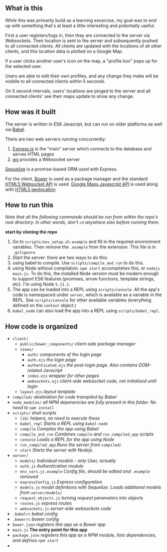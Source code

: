## What is this

While this was primarily build as a learning excercise, my goal was to end up with something that's at least a little interesting and potentially useful.

First a user registers/logs in, then they are connected to the server via Websockets. Their location is sent to the server and subsequently pushed to all connected clients. All clients are updated with the locations of all other clients, and this location data is plotted on a Google Map. 

If a user clicks another user's icon on the map, a "profile box" pops up for the selected user.

Users are able to edit their own profiles, and any change they make will be visiblle to all connected clients within 5 seconds. 

On 5 second intervals, users' locations are pinged to the server and all connected clients' see their maps update to show any change. 

## How was it built

The server is written in ES6 Javacript, but can run on older platforms as well via [Babel](/https://babeljs.io/).

There are two web servers running concurrently:  
  1. [Express.js](http://expressjs.com/) is the "main" server which connects to the database and serves HTML pages
  2. [ws](https://github.com/websockets/ws) provides a Websocket server

[Sequelize](http://docs.sequelizejs.com/en/latest/) is a promise-based ORM used with Express.

For the client, [Bower](http://bower.io/) is used as a package manager and the standard [HTML5 Websocket API](https://developer.mozilla.org/en-US/docs/Web/API/WebSockets_API) is used. [Google Maps Javascript API](https://developers.google.com/maps/documentation/javascript/) is used along with [HTML5 geolocation](https://developer.mozilla.org/en-US/docs/Web/API/Geolocation/Using_geolocation)





## How to run this

_Note that all the following commands should be run from within the repo's root directory. In other words, don't `cd` anywhere else before running them._

**start by cloning the repo**

1. Go to `scripts/env_setup.sh.example` and fill in the required environment variables. Then remove the `.example` from the extension. This file is in `.gitignore`.
2. Start the server: there are two ways to do this:
  1. using babel to compile. Use `scripts/compile_and_run` to do this.
  2. using Node without compilation. `npm start` accomplishes this, or `nodejs main.js`. To do this, the installed Node version must be modern enough to support ES6 features (promises, arrow functions, template strings, etc). I'm using Node `5.11.1`.
3. The app can be loaded into a REPL using `scripts/console`. All the app's code is namespaced under `server`, which is available as a variable in the REPL. See `scripts/console` for other available variables (everything defined on the `context` object.)
4. `babel_node` can also load the app into a REPL using `scripts/babel_repl`.


## How code is organized
  - `client/`
    - `public/bower_components/` _client-side package manager_
    - `views/`
      - `auth/` _components of the login page_
      - `auth.ejs` _the login page_
      - `authenticated.ejs` _the post-login page. Also contains DOM-related Javscript_
      - `index.ejs` _wrapper for other pages_
      - `websockets.ejs` _client-side websocket code, not initialized until login_
    - `layout.ejs` _layout template_
  - `compiled/` _destination for code transpiled by Babel_
  - `node_modules/` _all NPM depenencies are fully present in this folder. No need to `npm install`_
  - `scripts/` _shell scripts_
    - `lib/` _helpers, no need to execute these_
    - `babel_repl` _Starts a REPL using `babel-node`_ 
    - `compile` _Compiles the app using Babel_
    - `compile_and_run` _Combines `compile` and `run_compiled_app` scripts_
    - `console` _Loads a REPL for the app using Node_
    - `run_compiled_app` _Runs the server from `compiled/`_
    - `start` _Starts the server with Nodejs_
  - `server/` 
    - `models/` _Individual models - only User, actually_
    - `auth.js` _Authentication module_
    - `env_vars.js.example` _Config file, should be edited and `.example` removed_
    - `expressConfig.js` _Express configuration_
    - `models.js` _model definitions with Sequelize. Loads additional models from `server/models/`_
    - `request_objects.js` _turning request parameters into objects_
    - `routes.js` _express routes_
    - `websockets.js` _server-side websockets code_
  - `.babelrc` _babel config_
  - `.bowerrc` _bower config_
  - `bower.json` _registers this app as a Bower app_
  - `main.js` **The entry point for this app**
  - `package.json` _registers this app as a NPM module, lists dependencies, and defines `npm start`_
  - 

